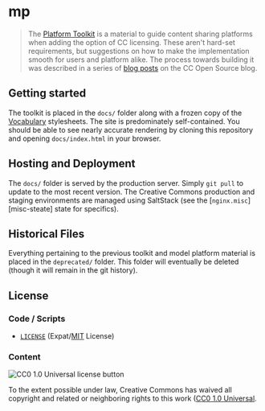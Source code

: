 # mp

> The [Platform Toolkit][mp-prod] is a material to guide content sharing
> platforms when adding the option of CC licensing.  These aren't hard-set
> requirements, but suggestions on how to make the implementation smooth for
> users and platform alike. The process towards building it was described in a
> series of [blog posts][revamp] on the CC Open Source blog.

[mp-prod]: https://creativecommons.org/platform/toolkit/
[revamp]: https://opensource.creativecommons.org/blog/entries/cc-platform-toolkit-revamp/ "CC Platform Toolkit Revamp — Creative Commons on GitHub"


## Getting started

The toolkit is placed in the `docs/` folder along with a frozen copy of the
[Vocabulary][vocabulary] stylesheets. The site is predominately self-contained.
You should be able to see nearly accurate rendering by cloning this repository
and opening `docs/index.html` in your browser.

[vocabulary]: https://github.com/creativecommons/vocabulary


## Hosting and Deployment

The `docs/` folder is served by the production server. Simply `git pull` to
update to the most recent version. The Creative Commons production and staging
environments are managed using SaltStack (see the [`nginx.misc`][misc-steate]
state for specifics).

[misc-state]: https://github.com/creativecommons/sre-salt-prime/blob/master/states/nginx/misc.sls


## Historical Files

Everything pertaining to the previous toolkit and model platform material is
placed in the `deprecated/` folder. This folder will eventually be deleted
(though it will remain in the git history).


## License


### Code / Scripts

- [`LICENSE`](LICENSE) (Expat/[MIT][mit] License)

[mit]: http://www.opensource.org/licenses/MIT "The MIT License | Open Source Initiative"


### Content

![CC0 1.0 Universal license button][cc0-png]

To the extent possible under law, Creative Commons has waived all copyright and
related or neighboring rights to this work ([CC0 1.0 Universal][cc0].

[cc0-png]: https://licensebuttons.net/l/zero/1.0/88x31.png "CC0 1.0 Universal license button"
[cc0]: https://creativecommons.org/publicdomain/zero/1.0/ "Creative Commons — CC0 1.0 Universal"
